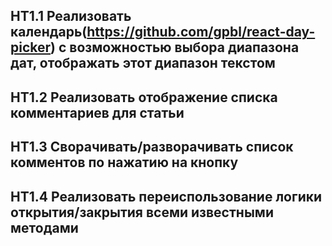 ## HT1.1 Реализовать календарь(https://github.com/gpbl/react-day-picker) с возможностью выбора диапазона дат, отображать этот диапазон текстом
## HT1.2 Реализовать отображение списка комментариев для статьи
## HT1.3 Сворачивать/разворачивать список комментов по нажатию на кнопку
## HT1.4 Реализовать переиспользование логики открытия/закрытия всеми известными методами

